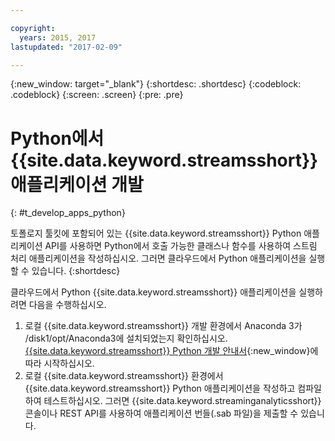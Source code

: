 ```yaml
---

copyright:
  years: 2015, 2017
lastupdated: "2017-02-09"

---
```


<!-- Attribute definitions --> 
{:new_window: target="_blank"}
{:shortdesc: .shortdesc}
{:codeblock: .codeblock}
{:screen: .screen}
{:pre: .pre}

# Python에서 {{site.data.keyword.streamsshort}} 애플리케이션 개발
{: #t_develop_apps_python}

 

토폴로지 툴킷에 포함되어 있는 {{site.data.keyword.streamsshort}} Python
애플리케이션 API를 사용하면 Python에서 호출 가능한 클래스나 함수를 사용하여 스트림 처리 애플리케이션을 작성하십시오.
그러면 클라우드에서 Python 애플리케이션을 실행할 수 있습니다.
{:shortdesc}

클라우드에서 Python {{site.data.keyword.streamsshort}} 애플리케이션을 실행하려면 다음을 수행하십시오.

1. 로컬 {{site.data.keyword.streamsshort}} 개발 환경에서 Anaconda 3가 /disk1/opt/Anaconda3에 설치되었는지 확인하십시오. [{{site.data.keyword.streamsshort}} Python 개발 안내서](http://ibmstreams.github.io/streamsx.documentation/docs/latest/python/python-appapi-devguide/){:new_window}에 따라 시작하십시오. 
2. 로컬 {{site.data.keyword.streamsshort}} 환경에서 {{site.data.keyword.streamsshort}} Python 애플리케이션을 작성하고 컴파일하여 테스트하십시오.
그러면 {{site.data.keyword.streaminganalyticsshort}} 콘솔이나 REST API를 사용하여 애플리케이션 번들(.sab 파일)을 제출할 수 있습니다.  

